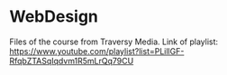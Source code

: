 # WebDesign
Files of the course from Traversy Media.
Link of playlist: https://www.youtube.com/playlist?list=PLillGF-RfqbZTASqIqdvm1R5mLrQq79CU
